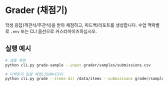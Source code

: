 # Grader (채점기)

학생 응답(객관식/주관식)을 받아 채점하고, 피드백/리포트를 생성합니다.
수업 맥락별로 `.env` 또는 CLI 옵션으로 커스터마이즈하십시오.

## 실행 예시
```bash
# 샘플 채점
python cli.py grade-sample --input grader/samples/submissions.csv

# 디렉토리 일괄 채점(JSON+CSV)
python cli.py grade --items-dir /data/items --submissions grader/samples/submissions.csv   --similarity-threshold 0.68 --require-pos NOUN,VERB
```
